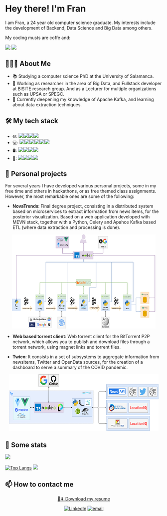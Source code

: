 # Hey there! I'm Fran

I am Fran, a 24 year old computer science graduate. My interests include the development of Backend, Data Science and Big Data among
others.

My coding musts are coffe and:

<img src="https://img.shields.io/badge/sublime_text-%23575757.svg?&style=for-the-badge&logo=sublime-text&logoColor=important"> <img src="https://img.shields.io/badge/Spotify-1ED760?&style=for-the-badge&logo=spotify&logoColor=white">


## 🧙🏻‍♂️ About Me
- 📚 Studying a computer science PhD at the University of Salamanca.
- 💼 Working as researcher in the area of Big Data, and Fullstack developer at BISITE research group. And as a Lecturer for multiple organizations such as UPSA or SPEGC.
- 🌱 Currently deepening my knowledge of Apache Kafka, and learning about data extraction techniques.

## 🛠 My tech stack
- 🌐: <img src="https://img.shields.io/badge/vuejs%20-%2335495e.svg?&style=for-the-badge&logo=vue.js&logoColor=%234FC08D" /><img src="https://img.shields.io/badge/vuetify-%231867C0.svg?&style=for-the-badge&logo=vuetify&logoColor=white"><img src="https://img.shields.io/badge/node.js%20-%2343853D.svg?&style=for-the-badge&logo=node.js&logoColor=white" /><img src="https://img.shields.io/badge/typescript%20-%23007ACC.svg?&style=for-the-badge&logo=typescript&logoColor=white" />
- 💻: <img src="https://img.shields.io/badge/python%20-%2314354C.svg?&style=for-the-badge&logo=python&logoColor=white" /><img src="https://img.shields.io/badge/Celery-%2337814A.svg?&style=for-the-badge&logo=Celery&logoColor=white"/><img src="https://img.shields.io/badge/flask%20-%23000.svg?&style=for-the-badge&logo=flask&logoColor=white" /><img src="https://img.shields.io/badge/java-%23ED8B00.svg?&style=for-the-badge&logo=java&logoColor=white" /><img src="https://img.shields.io/badge/apache%20kafka-%23000000.svg?&style=for-the-badge&logo=Apache%20Kafka&logoColor=white"><img src="https://img.shields.io/badge/GraphQl-E10098?style=for-the-badge&logo=graphql&logoColor=white">
- 🛢: <img src="https://img.shields.io/badge/MongoDB-%234ea94b.svg?&style=for-the-badge&logo=mongodb&logoColor=white" /><img src="https://img.shields.io/badge/postgres-%23316192.svg?&style=for-the-badge&logo=postgresql&logoColor=white" /><img src="https://img.shields.io/badge/mysql-%2300f.svg?&style=for-the-badge&logo=mysql&logoColor=white" /><img src="https://img.shields.io/badge/Neo4J-%23008CC1.svg?&style=for-the-badge&logo=Neo4j&logoColor=white" />
- 🔧: <img src="https://img.shields.io/badge/Git-%23F05032.svg?&style=for-the-badge&logo=Git&logoColor=white" /><img src="https://img.shields.io/badge/GitHub%20Actions-%232088FF.svg?&style=for-the-badge&logo=GitHub%20Actions&logoColor=white"><img src="https://img.shields.io/badge/Amazon%20AWS-%23232F3E.svg?&style=for-the-badge&logo=Amazon%20AWS&logoColor=white"><img src="https://img.shields.io/badge/Docker-2CA5E0?style=for-the-badge&logo=docker&logoColor=white">


## 🎯 Personal projects
For several years I have developed various personal projects, some in my free time and others in hackathons, or as free themed class assignments. However, the most remarkable ones are some of the following:

- **NovaTrends**: Final degree project, consisting in a distributed system based on microservices to extract information from news items, for the posterior visualization. 
Based on a web application developed with MEVN stack, together with a Python, Celery and Apahce Kafka based  ETL  (where data extraction and processing is done).
<p align="center">
  <img width="460" height="300" src="https://github.com/GandalFran/GandalFran/blob/master/novatrends_architecture.png">
</p>

- **Web based torrent client**: Web torrent client for the BitTorrent P2P network, which allows you to publish and download files through a torrent network, using magnet links and torrent files.

- **Twico**: It consists in a set of subsystems to aggregate information from newsitems, Twitter and OpenData sources, for the creation of a dashboard to serve a summary of the COVID pandemic.
<p align="center">
  <img width="480" height="180" src="https://github.com/GandalFran/TwiCo/blob/master/soa-web-app/vue-web/public/img/architecture.png">
</p>

## 🚀 Some stats
![](https://github-profile-summary-cards.vercel.app/api/cards/profile-details?username=gandalfran&theme=default)

[![Top Langs](https://github-readme-stats.vercel.app/api/top-langs/?username=gandalfran&layout=compact&hide=Ada,Makefile&langs_count=20)](https://github.com/anuraghazra/github-readme-stats)
![](https://github-readme-streak-stats.herokuapp.com/?user=gandalfran)




## 📫 How to contact me
<p align="center">
 <a href="https://github.com/GandalFran/GandalFran/raw/master/resume.pdf"> 📄⬇ Download my resume  </a>
 </p>
<p align="center">
<a href="https://www.linkedin.com/in/franpintosantos/?locale=en_US"><img alt="LinkedIn" src="https://img.shields.io/badge/linkedin-%230077B5.svg?&style=for-the-badge&logo=linkedin&logoColor=white"></a>
<a href="mailto:franpintosantos@usal.es"><img alt="email" src="https://img.shields.io/badge/gmail-%23D14836.svg?&style=for-the-badge&logo=gmail&logoColor=white"></a>

